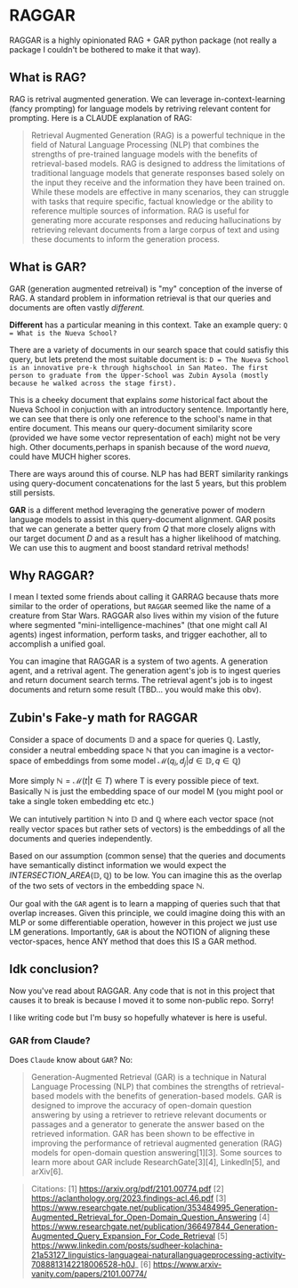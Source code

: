 # RAGGAR

RAGGAR is a highly opinionated RAG + GAR python package (not really a package I couldn't be bothered to make it that way).

## What is RAG?

RAG is retrival augmented generation. We can leverage in-context-learning (fancy prompting) for language models by retriving relevant content for prompting. Here is a CLAUDE explanation of RAG:

> Retrieval Augmented Generation (RAG) is a powerful technique in the field of Natural Language Processing (NLP) that combines the strengths of pre-trained language models with the benefits of retrieval-based models. RAG is designed to address the limitations of traditional language models that generate responses based solely on the input they receive and the information they have been trained on. While these models are effective in many scenarios, they can struggle with tasks that require specific, factual knowledge or the ability to reference multiple sources of information. RAG is useful for generating more accurate responses and reducing hallucinations by retrieving relevant documents from a large corpus of text and using these documents to inform the generation process.

## What is GAR?

GAR (generation augmented retreival) is "my" conception of the inverse of RAG. A standard problem in information retrieval is that our queries and documents are often vastly *different.* 

**Different** has a particular meaning in this context. Take an example query: `Q = What is the Nueva School?`

There are a variety of documents in our search space that could satisfiy this query, but lets pretend the most suitable document is: `D = The Nueva School is an innovative pre-k through highschool in San Mateo. The first person to graduate from the Upper-School was Zubin Aysola (mostly because he walked across the stage first).` 

This is a cheeky document that explains *some* historical fact about the Nueva School in conjuction with an introductory sentence. Importantly here, we can see that there is only one reference to the school's name in that entire document. This means our query-document similarity score (provided we have some vector representation of each) might not be very high. Other documents,perhaps in spanish because of the word *nueva*, could have MUCH higher scores. 

There are ways around this of course. NLP has had BERT similarity rankings using query-document concatenations for the last 5 years, but this problem still persists.

**GAR** is a different method leveraging the generative power of modern language models to assist in this query-document alignment. GAR posits that we can generate a better query from $Q$ that more closely aligns with our target document $D$ and as a result has a higher likelihood of matching. We can use this to augment and boost standard retrival methods!

## Why RAGGAR?

I mean I texted some friends about calling it GARRAG because thats more similar to the order of operations, but `RAGGAR` seemed like the name of a creature from Star Wars. RAGGAR also lives within my vision of the future where segmented "mini-intelligence-machines" (that one might call AI agents) ingest information, perform tasks, and trigger eachother, all to accomplish a unified goal.

You can imagine that RAGGAR is a system of two agents. A generation agent, and a retrival agent. The generation agent's job is to ingest queries and return document search terms. The retrieval agent's job is to ingest documents and return some result (TBD... you would make this obv).

## Zubin's Fake-y math for RAGGAR

Consider a space of documents $\mathbb{D}$ and a space for queries $\mathbb{Q}$. Lastly, consider a neutral embedding space $\mathbb{N}$ that you can imagine is a vector-space of embeddings from some model $\mathcal{M}(q_i, d_j | d \in \mathbb{D}, q\in \mathbb{Q})$

More simply $\mathbb{N} = \mathcal{M}(t | t \in T)$ where T is every possible piece of text. Basically $\mathbb{N}$ is just the embedding space of our model M (you might pool or take a single token embedding etc etc.)

We can intutively partition $\mathbb{N}$ into $\mathbb{D}$ and $\mathbb{Q}$ where each vector space (not really vector spaces but rather sets of vectors) is the embeddings of all the documents and queries independently. 

Based on our assumption (common sense) that the queries and documents have semantically distinct information we would expect the $INTERSECTION\_ AREA(\mathbb{D}, \mathbb{Q})$ to be low. You can imagine this as the overlap of the two sets of vectors in the embedding space $\mathbb{N}$.

Our goal with the `GAR` agent is to learn a mapping of queries such that that overlap increases. Given this principle, we could imagine doing this with an MLP or some differentiable operation, however in this project we just use LM generations. Importantly, `GAR` is about the NOTION of aligning these vector-spaces, hence ANY method that does this IS a GAR method. 

## Idk conclusion? 

Now you've read about RAGGAR. Any code that is not in this project that causes it to break is because I moved it to some non-public repo. Sorry! 

I like writing code but I'm busy so hopefully whatever is here is useful.


### GAR from Claude?

Does `Claude` know about `GAR`? No:

>Generation-Augmented Retrieval (GAR) is a technique in Natural Language Processing (NLP) that combines the strengths of retrieval-based models with the benefits of generation-based models. GAR is designed to improve the accuracy of open-domain question answering by using a retriever to retrieve relevant documents or passages and a generator to generate the answer based on the retrieved information. GAR has been shown to be effective in improving the performance of retrieval augmented generation (RAG) models for open-domain question answering[1][3]. Some sources to learn more about GAR include ResearchGate[3][4], LinkedIn[5], and arXiv[6].

>Citations:
[1] https://arxiv.org/pdf/2101.00774.pdf
[2] https://aclanthology.org/2023.findings-acl.46.pdf
[3] https://www.researchgate.net/publication/353484995_Generation-Augmented_Retrieval_for_Open-Domain_Question_Answering
[4] https://www.researchgate.net/publication/366497844_Generation-Augmented_Query_Expansion_For_Code_Retrieval
[5] https://www.linkedin.com/posts/sudheer-kolachina-21a53127_linguistics-languageai-naturallanguageprocessing-activity-7088813142218006528-h0J_
[6] https://www.arxiv-vanity.com/papers/2101.00774/